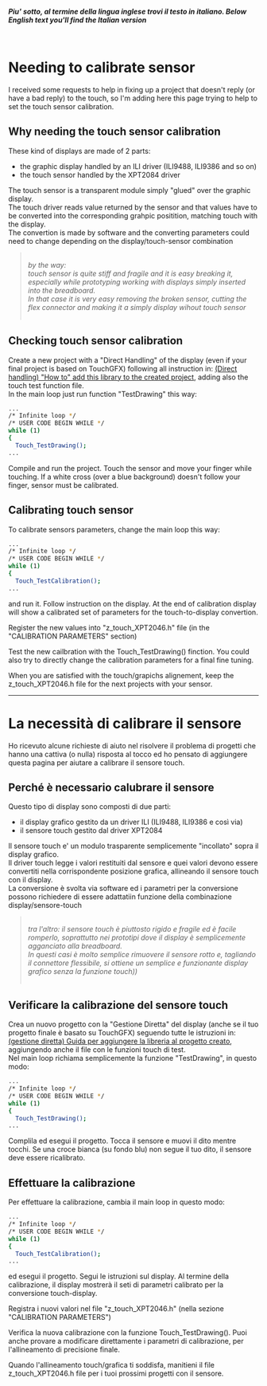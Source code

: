 
_**Piu' sotto, al termine della lingua inglese trovi il testo in italiano. </i>**_
_**Below English text you'll find the Italian version</i>**_

<br>


# Needing to calibrate sensor

I received some requests to help in fixing up a project that doesn't reply (or have a bad reply) to the touch, 
so I'm adding here this page trying to help to set the touch sensor calibration. 

## Why needing the touch sensor calibration

These kind of displays are made of 2 parts:<br>
- the graphic display handled by an ILI driver (ILI9488, ILI9386 and so on)<br>
- the touch sensor handled by the XPT2084 driver<br>

The touch sensor is a transparent module simply "glued" over the graphic display.<br>
The touch driver reads value returned by the sensor and that values have to be converted into the corresponding grahpic positition, matching touch with the display.<br>
The convertion is made by software and the converting parameters could need to change depending on the display/touch-sensor combination


> <br><em>by the way: <br>touch sensor is quite stiff and fragile and it is easy breaking it, especially while prototyping working with displays simply inserted into the breadboard.<br>
> In that case it is very easy removing the broken sensor, cutting the flex connector and making it a simply display wihout touch sensor<br></em><br> 


## Checking touch sensor calibration

Create a new project with a "Direct Handling" of the display (even if your final project is based on TouchGFX) following all instruction in: [(Direct handling) "How to" add this library to the created project](../3B-DIRECT), adding also the touch test function file.<br> 
In the main loop just run function "TestDrawing" this way:<br>

  ```sh
  ...
  /* Infinite loop */
  /* USER CODE BEGIN WHILE */
  while (1) 			
  {
	Touch_TestDrawing();		
  ...
  ```

Compile and run the project. Touch the sensor and move your finger while touching.
If a white cross (over a blue background) doesn't follow your finger, sensor must be calibrated.



## Calibrating touch sensor

To calibrate sensors parameters, change the main loop this way:<br>


  ```sh
  ...
  /* Infinite loop */
  /* USER CODE BEGIN WHILE */
  while (1) 			
  {
	Touch_TestCalibration();
  ...
  ```

and run it.
Follow instruction on the display.
At the end of calibration display will show a calibrated set of parameters for the touch-to-display convertion.

Register the new values into "z_touch_XPT2046.h" file (in the "CALIBRATION PARAMETERS" section)

Test the new cailbration with the Touch_TestDrawing() finction.
You could also try to directly change the calibration parameters for a final fine tuning.

When you are satisfied with the touch/grapichs alignement, keep the z_touch_XPT2046.h file for the next projects with your sensor.



---


# La necessità di calibrare il sensore

Ho ricevuto alcune richieste di aiuto nel risolvere il problema di progetti che hanno una cattiva (o nulla) risposta al tocco ed 
ho pensato di aggiungere questa pagina per aiutare a calibrare il sensore touch.


## Perché è necessario calubrare il sensore

Questo tipo di display sono composti di due parti:<br>
- il display grafico gestito da un driver ILI (ILI9488, ILI9386 e così via)<br>
- il sensore touch gestito dal driver XPT2084<br>

Il sensore touch e' un modulo trasparente semplicemente "incollato" sopra il display grafico.<br>
Il driver touch legge i valori restituiti dal sensore e quei valori devono essere convertiti nella corrispondente posizione grafica, allineando il sensore touch con il display.<br>
La conversione è svolta via software ed i parametri per la conversione possono richiedere di essere adattatiin funzione della combinazione display/sensore-touch


> <br><em>tra l'altro: il sensore touch è piuttosto rigido e fragile ed è facile romperlo, soprattutto nei prototipi dove il display è semplicemente agganciato alla breadboard.<br>
>In questi casi è molto semplice rimuovere il sensore rotto e, tagliando il connettore flessibile, si ottiene un semplice e funzionante display grafico senza la funzione touch))<br></em><br> 


## Verificare la calibrazione del sensore touch

Crea un nuovo progetto con la "Gestione Diretta" del display (anche se il tuo progetto finale è basato su TouchGFX) seguendo tutte le istruzioni in: [(gestione diretta) Guida per aggiungere la libreria al progetto creato](../3B-DIRECT), aggiungendo anche il file con le funzioni touch di test.<br> 
Nel main loop richiama semplicemente la funzione "TestDrawing", in questo modo:<br>

  ```sh
  ...
  /* Infinite loop */
  /* USER CODE BEGIN WHILE */
  while (1) 			
  {
	Touch_TestDrawing();		
  ...
  ```

Complila ed esegui il progetto. Tocca il sensore e muovi il dito mentre tocchi.
Se una croce bianca (su fondo blu) non segue il tuo dito, il sensore deve essere ricalibrato.



## Effettuare la calibrazione

Per effettuare la calibrazione, cambia il main loop in questo modo:<br>


  ```sh
  ...
  /* Infinite loop */
  /* USER CODE BEGIN WHILE */
  while (1) 			
  {
	Touch_TestCalibration();
  ...
  ```

ed esegui il progetto.
Segui le istruzioni sul display.
Al termine della calibrazione, il display mostrerà il seti di parametri calibrato per la conversione touch-display.

Registra i nuovi valori nel file "z_touch_XPT2046.h" (nella sezione "CALIBRATION PARAMETERS")

Verifica la nuova calibrazione con la funzione Touch_TestDrawing().
Puoi anche provare a modificare direttamente i parametri di calibrazione, per l'allineamento di precisione finale.

Quando l'allineamento touch/grafica ti soddisfa, manitieni il file z_touch_XPT2046.h file per i tuoi prossimi progetti con il sensore.

